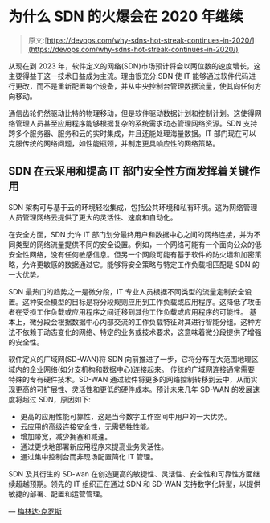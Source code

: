 # 为什么 SDN 的火爆会在 2020 年继续

> 原文:[https://devops.com/why-sdns-hot-streak-continues-in-2020/](https://devops.com/why-sdns-hot-streak-continues-in-2020/)

从现在到 2023 年，软件定义的网络(SDN)市场预计将会以两位数的速度增长，这主要得益于这一技术日益成为主流。理由很充分:SDN 使 IT 能够通过软件代码进行更改，而不是重新配置每个设备，并从中央控制台管理数据流量，使其向任何方向移动。

通信齿轮仍然驱动比特的物理移动，但是软件驱动数据计划和控制计划。这使得网络管理人员甚至应用程序能够根据复杂的系统需求动态管理网络资源。SDN 支持跨多个服务器、服务和云的实时集成，并且还能处理海量数据。IT 部门现在可以克服传统的网络问题，如性能瓶颈，并制定更具响应性的网络策略。

## **SDN 在云采用和提高 IT 部门安全性方面发挥着关键作用**

SDN 架构可与基于云的环境轻松集成，包括公共环境和私有环境。这为网络管理人员管理网络云提供了更大的灵活性、速度和自动化。

在安全方面，SDN 允许 IT 部门划分最终用户和数据中心之间的网络连接，并为不同类型的网络流量提供不同的安全设置。例如，一个网络可能有一个面向公众的低安全性网络，没有任何敏感信息。但另一个网段可能有基于软件的防火墙和加密策略，允许更敏感的数据通过它。能够将安全策略与特定工作负载相匹配是 SDN 的一大优势。

SDN 最热门的趋势之一是微分段，IT 专业人员根据不同类型的流量定制安全设置。这种安全模型的目标是将分段规则应用到工作负载或应用程序。这降低了攻击者在受损工作负载或应用程序之间迁移到其他工作负载或应用程序的可能性。 基本上，微分段会根据数据中心内部交流的工作负载特征对其进行智能分组。这种方法不依赖于动态变化的网络、特定的业务或技术要求，这意味着微分段提供了增强的安全性。

软件定义的广域网(SD-WAN)将 SDN 向前推进了一步，它将分布在大范围地理区域内的企业网络(如分支机构和数据中心)连接起来。 传统的广域网连接通常需要特殊的专有硬件技术。SD-WAN 通过软件将更多的网络控制转移到云中，从而实现更高的可扩展性、灵活性和更低的硬件成本。预计未来几年 SD-WAN 的发展速度将超过 SDN，原因如下:

*   更高的应用性能可靠性，这是当今数字工作空间中用户的一大优势。
*   云应用的高级连接安全性，无需牺牲性能。
*   增加带宽，减少拥塞和减速。
*   通过更快地部署新应用程序来提高业务灵活性。
*   通过集中控制台而非现场配置简化 IT 管理。

SDN 及其衍生的 SD-wan 在创造更高的敏捷性、灵活性、安全性和可靠性方面继续超越预期。领先的 IT 组织正在通过 SDN 和 SD-WAN 支持数字化转型，以提供敏捷的部署、配置和运营管理。

— [梅林达·克罗斯](https://devops.com/author/melinda-cross/)